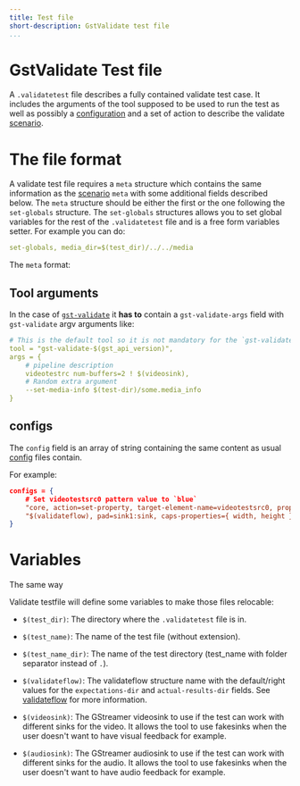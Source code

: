 ```yaml
---
title: Test file
short-description: GstValidate test file
...
```


# GstValidate Test file

A `.validatetest` file describes a fully contained validate test case. It
includes the arguments of the tool supposed to be used to run the test as well
as possibly a [configuration](gst-validate-config.md) and a set of action to
describe the validate [scenario](gst-validate-scenarios.md).

# The file format

A validate test file requires a `meta` structure which contains the same
information as the [scenario](gst-validate-scenarios.md) `meta` with some
additional fields described below. The `meta` structure should be either the
first or the one following the `set-globals` structure. The `set-globals`
structures allows you to set global variables for the rest of the
`.validatetest` file and is a free form variables setter. For example you can
do:

``` yaml
set-globals, media_dir=$(test_dir)/../../media
```

The `meta` format:

## Tool arguments

In the case of [`gst-validate`](gst-validate.md) it **has to** contain a
`gst-validate-args` field with `gst-validate` argv arguments like:

``` yaml
# This is the default tool so it is not mandatory for the `gst-validate` tool
tool = "gst-validate-$(gst_api_version)",
args = {
    # pipeline description
    videotestrc num-buffers=2 ! $(videosink),
    # Random extra argument
    --set-media-info $(test-dir)/some.media_info
}
```

## configs

The `config` field is an array of string containing the same content as
usual [config](gst-validate-config.md) files contain.

For example:

``` json
configs = {
    # Set videotestsrc0 pattern value to `blue`
    "core, action=set-property, target-element-name=videotestsrc0, property-name=pattern, property-value=blue",
    "$(validateflow), pad=sink1:sink, caps-properties={ width, height };",
}
```

# Variables

The same way

Validate testfile will define some variables to make those files relocable:

* `$(test_dir)`: The directory where the `.validatetest` file is in.

* `$(test_name)`: The name of the test file (without extension).

* `$(test_name_dir)`: The name of the test directory (test_name with folder
                      separator instead of `.`).

* `$(validateflow)`: The validateflow structure name with the default/right
                     values for the `expectations-dir` and `actual-results-dir`
                     fields. See [validateflow](plugins/validateflow.md) for more
                     information.

* `$(videosink)`: The GStreamer videosink to use if the test can work with
                  different sinks for the video. It allows the tool to use
                  fakesinks when the user doesn't want to have visual feedback
                  for example.

* `$(audiosink)`: The GStreamer audiosink to use if the test can work with
                  different sinks for the audio. It allows the tool to use
                  fakesinks when the user doesn't want to have audio feedback
                  for example.